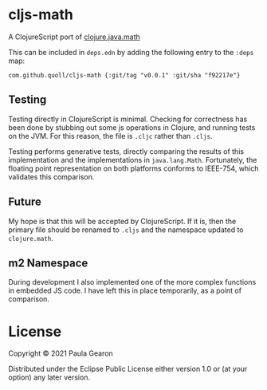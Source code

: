 # cljs-math
A ClojureScript port of [clojure.java.math](https://clojure.github.io/clojure/branch-master/clojure.java.math-api.html)

This can be included in `deps.edn` by adding the following entry to the `:deps` map:
```
com.github.quoll/cljs-math {:git/tag "v0.0.1" :git/sha "f92217e"}
```

## Testing
Testing directly in ClojureScript is minimal. Checking for correctness has been done by stubbing out some js operations in Clojure, and running tests on the JVM. For this reason, the file is `.cljc` rather than `.cljs`.

Testing performs generative tests, directly comparing the results of this implementation and the implementations in `java.lang.Math`. Fortunately, the floating point representation on both platforms conforms to IEEE-754, which validates this comparison.

## Future
My hope is that this will be accepted by ClojureScript. If it is, then the primary file should be renamed to `.cljs` and the namespace updated to `clojure.math`.

## m2 Namespace
During development I also implemented one of the more complex functions in embedded JS code. I have left this in place temporarily, as a point of comparison.

# License
Copyright © 2021 Paula Gearon

Distributed under the Eclipse Public License either version 1.0 or (at
your option) any later version.
